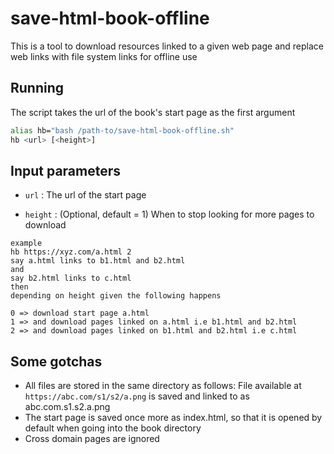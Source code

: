 # save-html-book-offline

This is a tool to download resources linked to a given web page
and replace web links with file system links for offline use

## Running
The script takes the url of the book's start page as the first argument
```bash
alias hb="bash /path-to/save-html-book-offline.sh"
hb <url> [<height>]
```

## Input parameters
- `url` : 
The url of the start page

- `height` : (Optional, default = 1)
When to stop looking for more pages to download

```
example 
hb https://xyz.com/a.html 2
say a.html links to b1.html and b2.html 
and
say b2.html links to c.html 
then 
depending on height given the following happens

0 => download start page a.html
1 => and download pages linked on a.html i.e b1.html and b2.html
2 => and download pages linked on b1.html and b2.html i.e c.html
```

## Some gotchas
- All files are stored in the same directory as follows: File available at `https://abc.com/s1/s2/a.png` is saved and linked to as abc.com.s1.s2.a.png
- The start page is saved once more as index.html, so that it is opened by default when going into the book directory
- Cross domain pages are ignored
